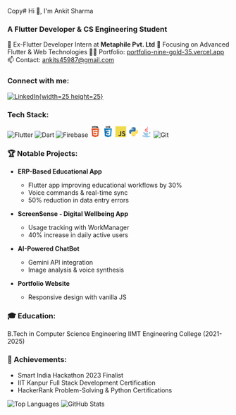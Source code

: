 Copy# Hi 👋, I'm Ankit Sharma
### A Flutter Developer & CS Engineering Student

🔭 Ex-Flutter Developer Intern at **Metaphile Pvt. Ltd**
🌱 Focusing on Advanced Flutter & Web Technologies
👨‍💻 Portfolio: [portfolio-nine-gold-35.vercel.app](https://portfolio-nine-gold-35.vercel.app)
📫 Contact: ankits45987@gmail.com

### Connect with me:
[![LinkedIn](https://raw.githubusercontent.com/rahuldkjain/github-profile-readme-generator/master/src/images/icons/Social/linked-in-alt.svg){width=25 height=25}](https://www.linkedin.com/in/ankit-sharma-037379223/)

### Tech Stack:
<img src="https://www.vectorlogo.zone/logos/flutterio/flutterio-icon.svg" alt="Flutter" width="25" height="25"/>
<img src="https://www.vectorlogo.zone/logos/dartlang/dartlang-icon.svg" alt="Dart" width="25" height="25"/>
<img src="https://www.vectorlogo.zone/logos/firebase/firebase-icon.svg" alt="Firebase" width="25" height="25"/>
<img src="https://raw.githubusercontent.com/devicons/devicon/master/icons/html5/html5-original-wordmark.svg" alt="HTML5" width="25" height="25"/>
<img src="https://raw.githubusercontent.com/devicons/devicon/master/icons/css3/css3-original-wordmark.svg" alt="CSS3" width="25" height="25"/>
<img src="https://raw.githubusercontent.com/devicons/devicon/master/icons/javascript/javascript-original.svg" alt="JavaScript" width="25" height="25"/>
<img src="https://raw.githubusercontent.com/devicons/devicon/master/icons/python/python-original.svg" alt="Python" width="25" height="25"/>
<img src="https://raw.githubusercontent.com/devicons/devicon/master/icons/java/java-original.svg" alt="Java" width="25" height="25"/>
<img src="https://www.vectorlogo.zone/logos/git-scm/git-scm-icon.svg" alt="Git" width="25" height="25"/>


### 🏆 Notable Projects:

- **ERP-Based Educational App**
  - Flutter app improving educational workflows by 30%
  - Voice commands & real-time sync
  - 50% reduction in data entry errors

- **ScreenSense - Digital Wellbeing App**
  - Usage tracking with WorkManager
  - 40% increase in daily active users

- **AI-Powered ChatBot**
  - Gemini API integration
  - Image analysis & voice synthesis

- **Portfolio Website**
  - Responsive design with vanilla JS

### 🎓 Education:
B.Tech in Computer Science Engineering
IIMT Engineering College (2021-2025)

### 🏅 Achievements:
- Smart India Hackathon 2023 Finalist
- IIT Kanpur Full Stack Development Certification
- HackerRank Problem-Solving & Python Certifications

<img src="https://github-readme-stats.vercel.app/api/top-langs?username=ankitsharma&show_icons=true&locale=en&layout=compact" alt="Top Languages" width="350"/>
<img src="https://github-readme-stats.vercel.app/api?username=ankitsharma&show_icons=true&hide=contribs,prs" alt="GitHub Stats" width="350"/>
